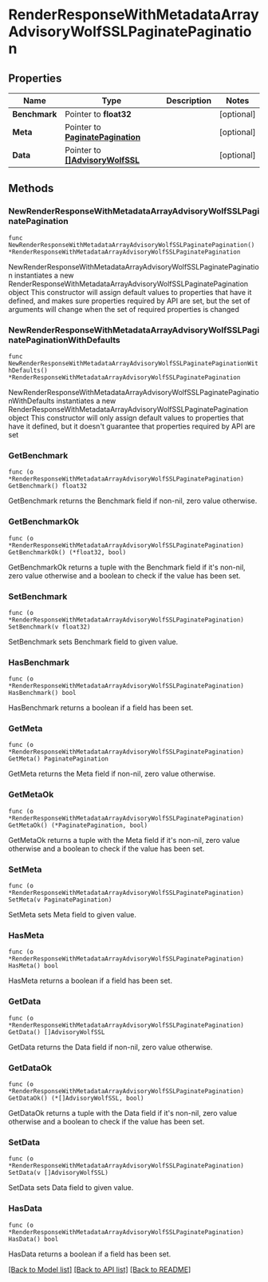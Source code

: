 # RenderResponseWithMetadataArrayAdvisoryWolfSSLPaginatePagination

## Properties

Name | Type | Description | Notes
------------ | ------------- | ------------- | -------------
**Benchmark** | Pointer to **float32** |  | [optional] 
**Meta** | Pointer to [**PaginatePagination**](PaginatePagination.md) |  | [optional] 
**Data** | Pointer to [**[]AdvisoryWolfSSL**](AdvisoryWolfSSL.md) |  | [optional] 

## Methods

### NewRenderResponseWithMetadataArrayAdvisoryWolfSSLPaginatePagination

`func NewRenderResponseWithMetadataArrayAdvisoryWolfSSLPaginatePagination() *RenderResponseWithMetadataArrayAdvisoryWolfSSLPaginatePagination`

NewRenderResponseWithMetadataArrayAdvisoryWolfSSLPaginatePagination instantiates a new RenderResponseWithMetadataArrayAdvisoryWolfSSLPaginatePagination object
This constructor will assign default values to properties that have it defined,
and makes sure properties required by API are set, but the set of arguments
will change when the set of required properties is changed

### NewRenderResponseWithMetadataArrayAdvisoryWolfSSLPaginatePaginationWithDefaults

`func NewRenderResponseWithMetadataArrayAdvisoryWolfSSLPaginatePaginationWithDefaults() *RenderResponseWithMetadataArrayAdvisoryWolfSSLPaginatePagination`

NewRenderResponseWithMetadataArrayAdvisoryWolfSSLPaginatePaginationWithDefaults instantiates a new RenderResponseWithMetadataArrayAdvisoryWolfSSLPaginatePagination object
This constructor will only assign default values to properties that have it defined,
but it doesn't guarantee that properties required by API are set

### GetBenchmark

`func (o *RenderResponseWithMetadataArrayAdvisoryWolfSSLPaginatePagination) GetBenchmark() float32`

GetBenchmark returns the Benchmark field if non-nil, zero value otherwise.

### GetBenchmarkOk

`func (o *RenderResponseWithMetadataArrayAdvisoryWolfSSLPaginatePagination) GetBenchmarkOk() (*float32, bool)`

GetBenchmarkOk returns a tuple with the Benchmark field if it's non-nil, zero value otherwise
and a boolean to check if the value has been set.

### SetBenchmark

`func (o *RenderResponseWithMetadataArrayAdvisoryWolfSSLPaginatePagination) SetBenchmark(v float32)`

SetBenchmark sets Benchmark field to given value.

### HasBenchmark

`func (o *RenderResponseWithMetadataArrayAdvisoryWolfSSLPaginatePagination) HasBenchmark() bool`

HasBenchmark returns a boolean if a field has been set.

### GetMeta

`func (o *RenderResponseWithMetadataArrayAdvisoryWolfSSLPaginatePagination) GetMeta() PaginatePagination`

GetMeta returns the Meta field if non-nil, zero value otherwise.

### GetMetaOk

`func (o *RenderResponseWithMetadataArrayAdvisoryWolfSSLPaginatePagination) GetMetaOk() (*PaginatePagination, bool)`

GetMetaOk returns a tuple with the Meta field if it's non-nil, zero value otherwise
and a boolean to check if the value has been set.

### SetMeta

`func (o *RenderResponseWithMetadataArrayAdvisoryWolfSSLPaginatePagination) SetMeta(v PaginatePagination)`

SetMeta sets Meta field to given value.

### HasMeta

`func (o *RenderResponseWithMetadataArrayAdvisoryWolfSSLPaginatePagination) HasMeta() bool`

HasMeta returns a boolean if a field has been set.

### GetData

`func (o *RenderResponseWithMetadataArrayAdvisoryWolfSSLPaginatePagination) GetData() []AdvisoryWolfSSL`

GetData returns the Data field if non-nil, zero value otherwise.

### GetDataOk

`func (o *RenderResponseWithMetadataArrayAdvisoryWolfSSLPaginatePagination) GetDataOk() (*[]AdvisoryWolfSSL, bool)`

GetDataOk returns a tuple with the Data field if it's non-nil, zero value otherwise
and a boolean to check if the value has been set.

### SetData

`func (o *RenderResponseWithMetadataArrayAdvisoryWolfSSLPaginatePagination) SetData(v []AdvisoryWolfSSL)`

SetData sets Data field to given value.

### HasData

`func (o *RenderResponseWithMetadataArrayAdvisoryWolfSSLPaginatePagination) HasData() bool`

HasData returns a boolean if a field has been set.


[[Back to Model list]](../README.md#documentation-for-models) [[Back to API list]](../README.md#documentation-for-api-endpoints) [[Back to README]](../README.md)


